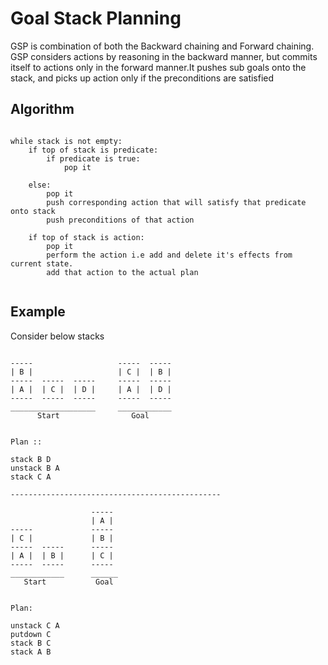 # Goal Stack Planning
GSP is combination of both the Backward chaining and Forward chaining. GSP considers actions by reasoning in the
backward manner, but commits itself to actions only in the forward manner.It pushes sub goals onto the stack, and 
picks up action only if the preconditions are satisfied

## Algorithm
```console

while stack is not empty:
    if top of stack is predicate:
        if predicate is true:
            pop it
  
    else:
        pop it
        push corresponding action that will satisfy that predicate onto stack
        push preconditions of that action

    if top of stack is action:
        pop it
        perform the action i.e add and delete it's effects from current state.
        add that action to the actual plan
 
```

## Example
Consider below stacks

```

-----                   -----  -----
| B |                   | C |  | B |
-----  -----  -----     -----  -----
| A |  | C |  | D |     | A |  | D |
-----  -----  -----     -----  -----
___________________     ____________
      Start                Goal     


Plan :: 

stack B D
unstack B A
stack C A

-----------------------------------------------
                  
                  -----
                  | A |
-----             -----
| C |             | B |
-----  -----      -----
| A |  | B |      | C |
-----  -----      ----- 
____________      ______
   Start           Goal


Plan:

unstack C A
putdown C
stack B C
stack A B

```